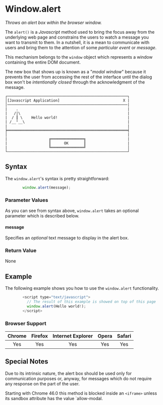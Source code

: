 # Window.alert

*Throws an alert box within the browser window.*

The `alert()` is a *Javascript* method used to bring the focus away from the underlying web page and constrains the users to watch a message you want to transmit to them.  In a nutshell, it is a mean to communicate with users and bring them to the attention of some *particular event* or *message*.

This mechanism belongs to the `window` object which represents a window containing the entire DOM document.

The new box that shows up is known as a  "*modal window*" because it prevents the user from accessing the rest of the interface until the dialog box won't be *intentionally closed* through the acknowledgment of the message.


```
┌───────────────────────────────────────────────────────┐
│[Javascript Application]                             X |
│───────────────────────────────────────────────────────|
|    .                                                  |
|   /|\                                                 |
|  / ║ \    Hello world!                                |
| /__°__\                                               |
|                                                       |
╞═══════════════════════════════════════════════════════╡
│                                                       |
|                   ╔═══════════════╗                   |
|                   ║      OK       ║                   |
|                   ╚═══════════════╝                   │       
└───────────────────────────────────────────────────────┘

```

## Syntax

The `window.alert`'s syntax is pretty straightforward:

```js
        window.alert(message);
```

### Parameter Values

As you can see from syntax above, `window.alert` takes an optional parameter which is described below.

#### message

Specifies an *optional* text message to display in the alert box.

### Return Value

None

## Example

The following example shows you how to use the `window.alert` functionality.

```js
        <script type="text/javascript">
          // The result of this example is showed on top of this page
          window.alert(Hello world!);
        </script>

```

### Browser Support

| Chrome | Firefox | Internet Explorer | Opera | Safari |
|:------:|:-------:|:-----------------:|:-----:|:------:|
|  Yes   |   Yes   |        Yes        |  Yes  |  Yes   |


## Special Notes

Due to its intrinsic nature, the alert box should be used only for communication purposes or, anyway, for messages which do not require any response on the part of the user.

Starting with Chrome 46.0 this method is blocked inside an `<iframe>` unless its sandbox attribute has the value `allow-modal.
